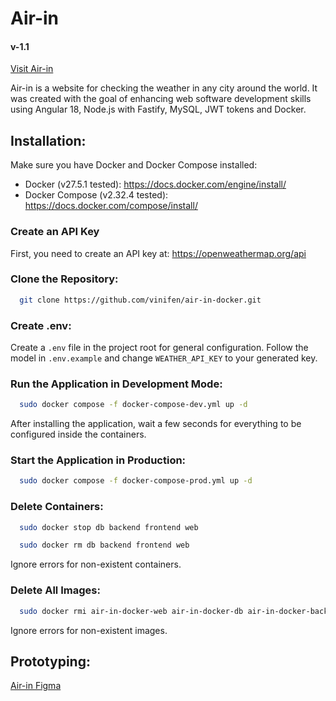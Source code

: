 # Air-in
#### v-1.1

[Visit Air-in](http://air-in.space/)

Air-in is a website for checking the weather in any city around the world. It was created with the goal of enhancing web software development skills using Angular 18, Node.js with Fastify, MySQL, JWT tokens and Docker.

## Installation:

Make sure you have Docker and Docker Compose installed:
- Docker (v27.5.1 tested): https://docs.docker.com/engine/install/
- Docker Compose (v2.32.4 tested): https://docs.docker.com/compose/install/

### Create an API Key
First, you need to create an API key at: https://openweathermap.org/api


### Clone the Repository:

```bash
  git clone https://github.com/vinifen/air-in-docker.git
```

### Create .env:

Create a `.env` file in the project root for general configuration. Follow the model in `.env.example` and change `WEATHER_API_KEY` to your generated key.

### Run the Application in Development Mode:

```bash
  sudo docker compose -f docker-compose-dev.yml up -d
```

After installing the application, wait a few seconds for everything to be configured inside the containers.

### Start the Application in Production:

```bash
  sudo docker compose -f docker-compose-prod.yml up -d
```

### Delete Containers:

```bash
  sudo docker stop db backend frontend web
```

```bash
  sudo docker rm db backend frontend web
```
Ignore errors for non-existent containers.

### Delete All Images:

```bash
  sudo docker rmi air-in-docker-web air-in-docker-db air-in-docker-backend air-in-docker-frontend node:23-alpine3.20
```
Ignore errors for non-existent images.

## Prototyping: 

[Air-in Figma](https://www.figma.com/design/1M0Uc673vghA5KG11TwvNL/Air-In?node-id=0-1&p=f&t=WkTxNFTg8e0vyGeA-0)